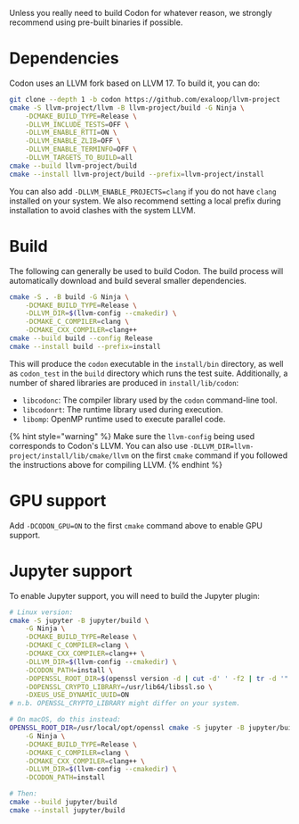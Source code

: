 Unless you really need to build Codon for whatever reason, we strongly
recommend using pre-built binaries if possible.

# Dependencies

Codon uses an LLVM fork based on LLVM 17. To build it, you can do:

``` bash
git clone --depth 1 -b codon https://github.com/exaloop/llvm-project
cmake -S llvm-project/llvm -B llvm-project/build -G Ninja \
    -DCMAKE_BUILD_TYPE=Release \
    -DLLVM_INCLUDE_TESTS=OFF \
    -DLLVM_ENABLE_RTTI=ON \
    -DLLVM_ENABLE_ZLIB=OFF \
    -DLLVM_ENABLE_TERMINFO=OFF \
    -DLLVM_TARGETS_TO_BUILD=all
cmake --build llvm-project/build
cmake --install llvm-project/build --prefix=llvm-project/install
```

You can also add `-DLLVM_ENABLE_PROJECTS=clang` if you do not have `clang` installed
on your system. We also recommend setting a local prefix during installation to
avoid clashes with the system LLVM.

# Build

The following can generally be used to build Codon. The build process
will automatically download and build several smaller dependencies.

```bash
cmake -S . -B build -G Ninja \
    -DCMAKE_BUILD_TYPE=Release \
    -DLLVM_DIR=$(llvm-config --cmakedir) \
    -DCMAKE_C_COMPILER=clang \
    -DCMAKE_CXX_COMPILER=clang++
cmake --build build --config Release
cmake --install build --prefix=install
```

This will produce the `codon` executable in the `install/bin` directory, as
well as `codon_test` in the `build` directory which runs the test suite.
Additionally, a number of shared libraries are produced in `install/lib/codon`:

- `libcodonc`: The compiler library used by the `codon` command-line tool.
- `libcodonrt`: The runtime library used during execution.
- `libomp`: OpenMP runtime used to execute parallel code.

{% hint style="warning" %}
Make sure the `llvm-config` being used corresponds to Codon's LLVM. You can also use
`-DLLVM_DIR=llvm-project/install/lib/cmake/llvm` on the first `cmake` command if you
followed the instructions above for compiling LLVM.
{% endhint %}

# GPU support

Add `-DCODON_GPU=ON` to the first `cmake` command above to enable GPU support.

# Jupyter support

To enable Jupyter support, you will need to build the Jupyter plugin:

```bash
# Linux version:
cmake -S jupyter -B jupyter/build \
    -G Ninja \
    -DCMAKE_BUILD_TYPE=Release \
    -DCMAKE_C_COMPILER=clang \
    -DCMAKE_CXX_COMPILER=clang++ \
    -DLLVM_DIR=$(llvm-config --cmakedir) \
    -DCODON_PATH=install \
    -DOPENSSL_ROOT_DIR=$(openssl version -d | cut -d' ' -f2 | tr -d '"') \
    -DOPENSSL_CRYPTO_LIBRARY=/usr/lib64/libssl.so \
    -DXEUS_USE_DYNAMIC_UUID=ON
# n.b. OPENSSL_CRYPTO_LIBRARY might differ on your system.

# On macOS, do this instead:
OPENSSL_ROOT_DIR=/usr/local/opt/openssl cmake -S jupyter -B jupyter/build \
    -G Ninja \
    -DCMAKE_BUILD_TYPE=Release \
    -DCMAKE_C_COMPILER=clang \
    -DCMAKE_CXX_COMPILER=clang++ \
    -DLLVM_DIR=$(llvm-config --cmakedir) \
    -DCODON_PATH=install

# Then:
cmake --build jupyter/build
cmake --install jupyter/build
```
